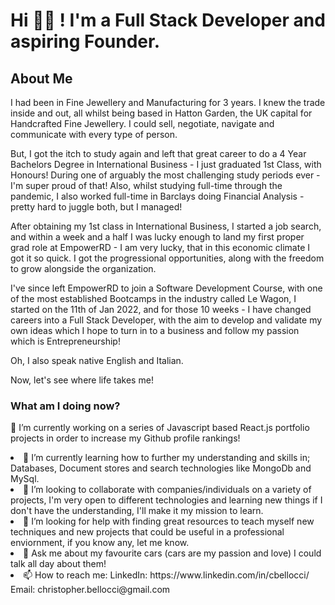 <h1>Hi 👋🏽 ! I'm a Full Stack Developer and aspiring Founder.</h1>

<h2>About Me</h2>
<p>I had been in Fine Jewellery and Manufacturing for 3 years. I knew the trade inside and out, all whilst being based in Hatton Garden, the UK capital for Handcrafted Fine Jewellery. I could sell, negotiate, navigate and communicate with every type of person. 

But, I got the itch to study again and left that great career to do a 4 Year Bachelors Degree in International Business - I just graduated 1st Class, with Honours! During one of arguably the most challenging study periods ever - I'm super proud of that! Also, whilst studying full-time through the pandemic, I also worked full-time in Barclays doing Financial Analysis - pretty hard to juggle both, but I managed!

After obtaining my 1st class in International Business, I started a job search, and within a week and a half I was lucky enough to land my first proper grad role at EmpowerRD - I am very lucky, that in this economic climate I got it so quick. I got the progressional opportunities, along with the freedom to grow alongside the organization.

I've since left EmpowerRD to join a Software Development Course, with one of the most established Bootcamps in the industry called Le Wagon, I started on the 11th of Jan 2022, and for those 10 weeks - I have changed careers into a Full Stack Developer, with the aim to develop and validate my own ideas which I hope to turn in to a business and follow my passion which is Entrepreneurship!

Oh, I also speak native English and Italian.

Now, let's see where life takes me!</p>

<h3>What am I doing now?</h3>

🔭 I’m currently working on a series of Javascript based React.js portfolio projects in order to increase my Github profile rankings!
<li>🌱 I’m currently learning how to further my understanding and skills in; Databases, Document stores and search technologies like MongoDb and MySql.</li>
<li>👯 I’m looking to collaborate with companies/individuals on a variety of projects, I'm very open to different technologies and learning new things if I don't have the understanding, I'll make it my mission to learn.</li>
<li>🤔 I’m looking for help with finding great resources to teach myself new techniques and new projects that could be useful in a professional enviornment, if you know any, let me know.</li>
<li>💬 Ask me about my favourite cars (cars are my passion and love) I could talk all day about them!</li>
<li>📫 How to reach me: LinkedIn: https://www.linkedin.com/in/cbellocci/ Email: christopher.bellocci@gmail.com </li>
